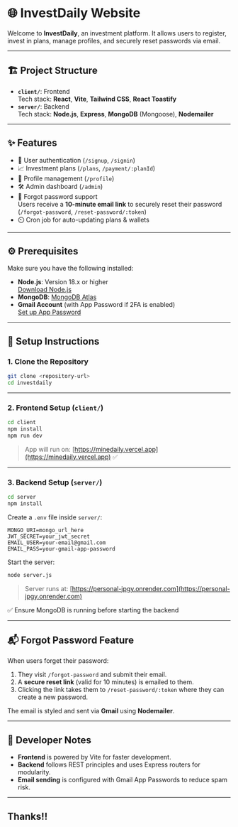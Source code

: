 # 🌐 InvestDaily Website

Welcome to **InvestDaily**, an investment platform. It allows users to register, invest in plans, manage profiles, and securely reset passwords via email.

---

## 🏗️ Project Structure

- **`client/`**: Frontend  
  Tech stack: **React**, **Vite**, **Tailwind CSS**, **React Toastify**
- **`server/`**: Backend  
  Tech stack: **Node.js**, **Express**, **MongoDB** (Mongoose), **Nodemailer**

---

## ✨ Features

- 🔐 User authentication (`/signup`, `/signin`)
- 📈 Investment plans (`/plans`, `/payment/:planId`)
- 👤 Profile management (`/profile`)
- 🛠️ Admin dashboard (`/admin`)
- 🔑 Forgot password support  
  Users receive a **10-minute email link** to securely reset their password  
  (`/forgot-password`, `/reset-password/:token`)
- ⏲️ Cron job for auto-updating plans & wallets

---

## ⚙️ Prerequisites

Make sure you have the following installed:

- **Node.js**: Version 18.x or higher  
  [Download Node.js](https://nodejs.org)
- **MongoDB**: [MongoDB Atlas](https://www.mongodb.com)
- **Gmail Account** (with App Password if 2FA is enabled)  
  [Set up App Password](https://support.google.com/accounts/answer/185833?hl=en)

---

## 🚀 Setup Instructions

### 1. Clone the Repository

```bash
git clone <repository-url>
cd investdaily
```

---

### 2. Frontend Setup (`client/`)

```bash
cd client
npm install
npm run dev
```

> App will run on: [https://minedaily.vercel.app](https://minedaily.vercel.app) ✅

---

### 3. Backend Setup (`server/`)

```bash
cd server
npm install
```

Create a `.env` file inside `server/`:

```env
MONGO_URI=mongo_url_here
JWT_SECRET=your_jwt_secret
EMAIL_USER=your-email@gmail.com
EMAIL_PASS=your-gmail-app-password
```

Start the server:

```bash
node server.js
```

> Server runs at: [https://personal-jpgy.onrender.com](https://personal-jpgy.onrender.com)

✅ Ensure MongoDB is running before starting the backend

---

## 📬 Forgot Password Feature

When users forget their password:

1. They visit `/forgot-password` and submit their email.
2. A **secure reset link** (valid for 10 minutes) is emailed to them.
3. Clicking the link takes them to `/reset-password/:token` where they can create a new password.

The email is styled and sent via **Gmail** using **Nodemailer**.

---

## 🧠 Developer Notes

- **Frontend** is powered by Vite for faster development.
- **Backend** follows REST principles and uses Express routers for modularity.
- **Email sending** is configured with Gmail App Passwords to reduce spam risk.

---

## Thanks!!
